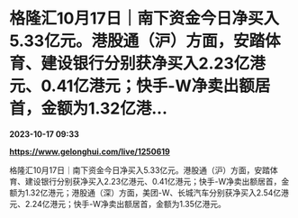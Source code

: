# 格隆汇10月17日｜南下资金今日净买入5.33亿元。港股通（沪）方面，安踏体育、建设银行分别获净买入2.23亿港元、0.41亿港元；快手-W净卖出额居首，金额为1.32亿港...

**2023-10-17 09:33**

**https://www.gelonghui.com/live/1250619**

格隆汇10月17日｜南下资金今日净买入5.33亿元。港股通（沪）方面，安踏体育、建设银行分别获净买入2.23亿港元、0.41亿港元；快手-W净卖出额居首，金额为1.32亿港元；港股通（深）方面，美团-W、长城汽车分别获净买入2.54亿港元、2.24亿港元；快手-W净卖出额居首，金额为1.35亿港元。